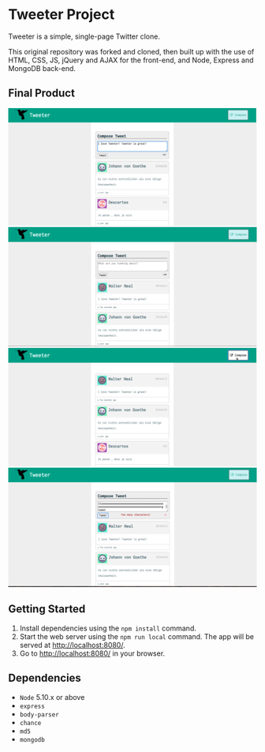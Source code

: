 # Tweeter Project

Tweeter is a simple, single-page Twitter clone.

This original repository was forked and cloned, then built up with the use of HTML, CSS, JS, jQuery and AJAX for the front-end, and Node, Express and MongoDB back-end.
 
## Final Product

!["Compose a new Tweet"](https://github.com/gnujim/tweeter/blob/master/docs/compose-new-tweet.png)
!["New Tweet added"](https://github.com/gnujim/tweeter/blob/master/docs/new-tweet-added.png)
!["Hide the compose box"](https://github.com/gnujim/tweeter/blob/master/docs/hide-compose.png)
!["Error message from exceeding character limit"](https://github.com/gnujim/tweeter/blob/master/docs/error-message.png)

## Getting Started

1. Install dependencies using the `npm install` command.
2. Start the web server using the `npm run local` command. The app will be served at <http://localhost:8080/>.
3. Go to <http://localhost:8080/> in your browser.

## Dependencies

- `Node` 5.10.x or above
- `express`
- `body-parser`
- `chance`
- `md5`
- `mongodb`